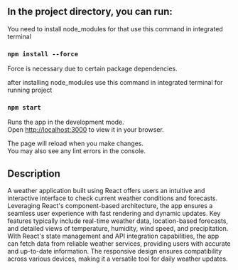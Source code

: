 
## In the project directory, you can run:

You need to install node_modules for that use this command in integrated terminal
### `npm install --force`

Force is necessary due to certain package dependencies.

after installing node_modules use this command in integrated terminal for running project
### `npm start`


Runs the app in the development mode.\
Open [http://localhost:3000](http://localhost:3000) to view it in your browser.

The page will reload when you make changes.\
You may also see any lint errors in the console.

## Description

A weather application built using React offers users an intuitive and interactive interface to check current weather conditions and forecasts. Leveraging React's component-based architecture, the app ensures a seamless user experience with fast rendering and dynamic updates. Key features typically include real-time weather data, location-based forecasts, and detailed views of temperature, humidity, wind speed, and precipitation. With React's state management and API integration capabilities, the app can fetch data from reliable weather services, providing users with accurate and up-to-date information. The responsive design ensures compatibility across various devices, making it a versatile tool for daily weather updates.